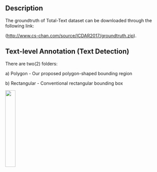 ## Description

The groundtruth of Total-Text dataset can be downloaded through the following link:

(http://www.cs-chan.com/source/ICDAR2017/groundtruth.zip).

## Text-level Annotation (Text Detection)

There are two(2) folders:

a) Polygon - Our proposed polygon-shaped bounding region

b) Rectangular - Conventional rectangular bounding box

<img src="sample.jpg" width="25%">
